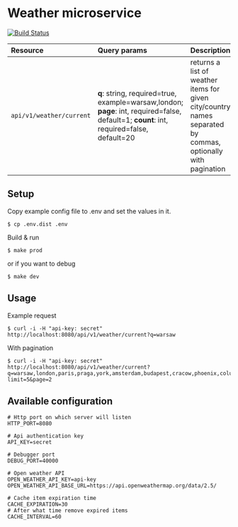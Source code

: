 # Weather microservice
[![Build Status](https://travis-ci.com/agolebiowska/QWdhdGEgR29sZWJpb3dza2EgcmVjcnVpdG1lbnQgdGFzaw.svg?token=QSjVjvu4k42S8s1cw14C&branch=master)](https://travis-ci.com/agolebiowska/QWdhdGEgR29sZWJpb3dza2EgcmVjcnVpdG1lbnQgdGFzaw)

| Resource                 | Query params| Description|
|:-------------------------|:------------|:-----------|
| `api/v1/weather/current` | **q**: string, required=true, example=warsaw,london; **page**: int, required=false, default=1; **count**: int, required=false, default=20 |returns a list of weather items for given city/country names separated by commas, optionally with pagination|
                                                                                                                    
                                                                                                             

## Setup

Copy example config file to .env and set the values in it.

```shell
$ cp .env.dist .env
```

Build & run

```shell
$ make prod
```

or if you want to debug

```shell
$ make dev
```

## Usage
Example request
```shell
$ curl -i -H "api-key: secret" http://localhost:8080/api/v1/weather/current?q=warsaw
```
With pagination
```shell
$ curl -i -H "api-key: secret" http://localhost:8080/api/v1/weather/current?q=warsaw,london,paris,praga,york,amsterdam,budapest,cracow,phoenix,columbus?limit=5&page=2
```

## Available configuration
```.env
# Http port on which server will listen
HTTP_PORT=8080

# Api authentication key
API_KEY=secret

# Debugger port
DEBUG_PORT=40000

# Open weather API
OPEN_WEATHER_API_KEY=api-key
OPEN_WEATHER_API_BASE_URL=https://api.openweathermap.org/data/2.5/

# Cache item expiration time
CACHE_EXPIRATION=30
# After what time remove expired items
CACHE_INTERVAL=60
```
